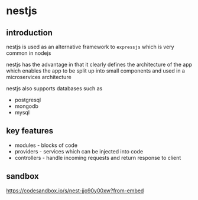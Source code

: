 # nestjs

## introduction

nestjs is used as an alternative framework to `expressjs` which is very common in nodejs

nestjs has the advantage in that it clearly defines the architecture of the app which enables the app to be split up into small components and used in a microservices architecture

nestjs also supports databases such as 
- postgresql
- mongodb
- mysql

## key features

- modules - blocks of code
- providers - services which can be injected into code
- controllers - handle incoming requests and return response to client

## sandbox

https://codesandbox.io/s/nest-jjo90y00xw?from-embed
